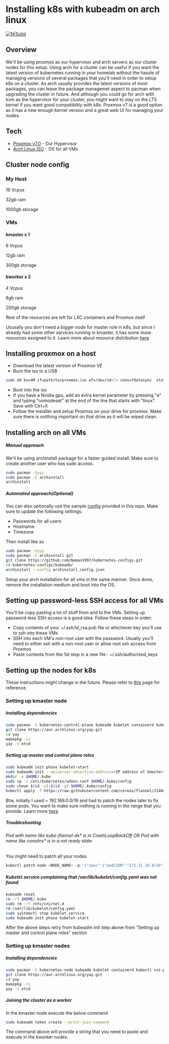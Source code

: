 # Installing k8s with kubeadm on arch linux

[![N|Solid](https://encrypted-tbn0.gstatic.com/images?q=tbn:ANd9GcSusgjRl2BRNe91vYfgu_Ely7ZAADZBK8iZLiszj8mCNUiWGMh6-UCZZTGr92BsxKrK7oA&usqp=CAU)](https://kubernetes.io/docs/reference/setup-tools/kubeadm/)

## Overview
We'll be using proxmox as our hypervisor and arch servers as our cluster nodes for this setup. Using arch for a cluster can be useful if you want the latest version of kubernetes running in your homelab without the hassle of managing versions of several packages that you'll need in order to setup k8s on a cluster. As arch usually provides the latest versions of most packages, you can leave the package managemet aspect to pacman when upgrading the cluster in future.
And although you could go for arch with kvm as the hypervisor for your cluster, you might want to stay on the LTS kernel if you want good compatibility  with k8s. Proxmox v7 is a good option as it has a new enough kernel version and a great web UI for managing your nodes.

## Tech

- [Proxmox v7.0](https://www.proxmox.com/en/downloads/category/iso-images-pve) - Our Hypervisor
- [Arch Linux ISO](https://archlinux.org/download/) - OS for all VMs

## Cluster node config
### My Host
16 Vcpus

32gb ram

1000gb storage

### VMs
#### kmaster x 1 
6 Vcpus

12gb ram

300gb storage

#### kworker x 2 
4 Vcpus

8gb ram

200gb storage

Rest of the resources are left for LXC containers and Proxmox itself

Ususally you don't need a bigger node for master role in k8s, but since I already had some other services running in kmaster, it has some more resources assigned to it.
Learn more about resource distribution [here](https://learnk8s.io/kubernetes-node-size)

## Installing proxmox on a host
- Download the latest version of Proxmox VE
- Burn the iso to a USB
```sh
sudo dd bs=4M if=path/to/proxmox.iso of=/dev/sd<?> conv=fdatasync  status=progress
```
- Boot into the iso
- If you have a Nvidia gpu, add an extra kernel parameter by pressing "e" and typing "nomodeset" at the end of the line that starts with "linux". Save with Ctrl+X
- Follow the installer and setup Proxmox on your drive for proxmox. Make sure there is notthing important on that drive as it will be wiped clean.

## Installing arch on all VMs

##### Manual approach
We'll be using archinstall package for a faster guided install. Make sure to create another user who has sudo access.
```sh
sudo pacman -Syyy
sudo pacman -S archinstall
archinstall
```

##### Automated approach(Optional)
You can also optionally use the sample [config](https://raw.githubusercontent.com/Naman1997/kubernetes-configs/master/kubeadm/archinstall_config.json) provided in this repo. Make sure to update the following settings:
 - Passwords for all users
 - Hostname
 - Timezone

Then install like so
```sh
sudo pacman -Syyy
sudo pacman -S archinstall git
git clone https://github.com/Naman1997/kubernetes-configs.git
cd kubernetes-configs/kubeadm/
archinstall --config archinstall_config.json
```


Setup your arch installation for all vms in the same manner. Once done, remove the installation medium and boot into the OS.

## Setting up password-less SSH access for all VMs
You'll be copy pasting a lot of stuff from and to the VMs. Setting up password-less SSH access is a good idea.
Follow these steps in order:
 - Copy contents of your ~/.ssh/id_rsa.pub file or whichever key you'll use to ssh into these VMs
 - SSH into each VM's non-root user with the password. Usually you'll need to either ssh with a non-root user or allow root ssh access from Proxmox
 - Paste contents from the 1st step in a new file : ~/.ssh/authorized_keys
## Setting up the nodes for k8s
These instructions might change in the future. Please refer to [this](https://wiki.archlinux.org/title/Kubernetes) page for reference.
### Setting up kmaster node

##### Installing dependencies
```sh
sudo pacman -S kubernetes-control-plane kubeadm kubelet containerd kubectl cni-plugins git lxd docker vi vim
git clone https://aur.archlinux.org/yay.git
cd yay
makepkg -si
yay -S etcd
```

##### Setting up master and control plane roles
```sh
sudo kubeadm init phase kubelet-start
sudo kubeadm init --apiserver-advertise-address=<IP address of kmaster> --pod-network-cidr=<CIDR range>
mkdir -p $HOME/.kube
sudo cp -i /etc/kubernetes/admin.conf $HOME/.kube/config
sudo chown $(id -u):$(id -g) $HOME/.kube/config
kubectl apply -f https://raw.githubusercontent.com/coreos/flannel/2140ac876ef134e0ed5af15c65e414cf26827915/Documentation/kube-flannel.yml
```
Btw, initially I used <CIDR range> = 192.168.0.0/16 and had to patch the nodes later to fix some pods. You want to make sure nothing is running in the range that you provide.
Learn more [here](https://stackoverflow.com/a/58618952/9931915)

##### Troubleshooting

###### Pod with name like kube-flannel-ds* is in CrashLoopBackOff OR Pod with name like coredns* is in a not ready state
You might need to patch all your nodes
```sh
kubectl patch node <NODE_NAME> -p '{"spec":{"podCIDR":"172.31.10.0/24"}}'
```

##### Kubelet.service complaining that /var/lib/kubelet/config.yaml was not found
```sh
kubeadm reset
rm -rf $HOME/.kube
sudo rm -rf /etc/cni/net.d
rm /var/lib/kubelet/config.yaml
sudo systemctl stop kubelet.service
sudo kubeadm init phase kubelet-start
```
After the above steps retry from kubeadm init step above from "Setting up master and control plane roles" section

### Setting up kmaster nodes

##### Installing dependencies
```sh
sudo pacman -S kubernetes-node kubeadm kubelet containerd kubectl cni-plugins git lxd docker vi vim
git clone https://aur.archlinux.org/yay.git
cd yay
makepkg -si
yay -S etcd
```

##### Joining the cluster as a worker
In the kmaster node execute the below command
```sh
sudo kubeadm token create --print-join-command
```
The command above will provide a string that you need to paste and execute in the kworker nodes.
